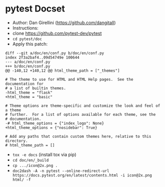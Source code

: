 pytest Docset
=================

* Author: Dan Girellini (https://github.com/dangitall)
* Instructions:
 * clone https://github.com/pytest-dev/pytest
 * `cd pytest/doc`
 * Apply this patch:
 ```
diff --git a/doc/en/conf.py b/doc/en/conf.py
index 2f3a2baf4..09d54749e 100644
--- a/doc/en/conf.py
+++ b/doc/en/conf.py
@@ -140,12 +140,12 @@ html_theme_path = ["_themes"]

 # The theme to use for HTML and HTML Help pages.  See the documentation for
 # a list of builtin themes.
-html_theme = "flask"
+html_theme = "basic"

 # Theme options are theme-specific and customize the look and feel of a theme
 # further.  For a list of options available for each theme, see the
 # documentation.
-# html_theme_options = {"index_logo": None}
+html_theme_options = {"nosidebar": True}

 # Add any paths that contain custom themes here, relative to this directory.
 # html_theme_path = []
```
 * `tox -e docs` (install tox via pip)
 * `cd doc/en/_build`
 * `cp .../icon@2x.png .`
 * `doc2dash -A -n pytest --online-redirect-url https://docs.pytest.org/en/latest/contents.html -i icon@2x.png html/ -f`
